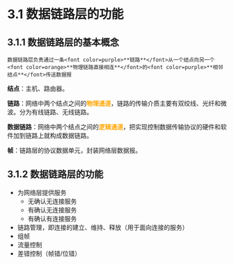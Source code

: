 # 3.1 数据链路层的功能

## 3.1.1 数据链路层的基本概念



```admonish  
数据链路层负责通过一条<font color=purple>**链路**</font>从一个结点向另一个<font color=orange>**物理链路直接相连**</font>的<font color=purple>**相邻结点**</font>传送数据报
```



**结点**：主机、路由器。

**链路**：网络中两个结点之间的<font color=orange>**物理通道**</font>，链路的传输介质主要有双绞线、光纤和微波。分为有线链路、无线链路。

**数据链路**：网络中两个结点之间的<font color=orange>**逻辑通道**</font>，把实现控制数据传输协议的硬件和软件加到链路上就构成数据链路。

**帧**：链路层的协议数据单元，封装网络层数据报。

## 3.1.2 数据链路层的功能

- 为网络层提供服务
  - 无确认无连接服务
  - 有确认无连接服务
  - 有确认有连接服务
- 链路管理，即连接的建立、维持、释放（用于面向连接的服务）
- 组帧
- 流量控制
- 差错控制（帧错/位错）

